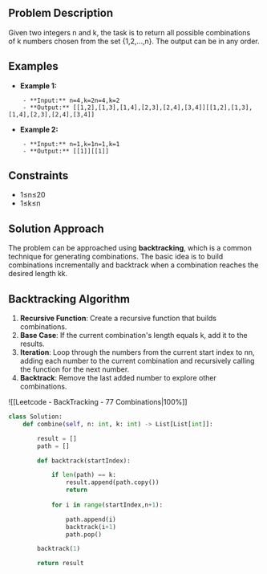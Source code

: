 ## Problem Description

Given two integers n and k, the task is to return all possible combinations of k numbers chosen from the set {1,2,...,n}. The output can be in any order.

## Examples

- **Example 1:**
```
    - **Input:** n=4,k=2n=4,k=2
    - **Output:** [[1,2],[1,3],[1,4],[2,3],[2,4],[3,4]][[1,2],[1,3],[1,4],[2,3],[2,4],[3,4]]

```

- **Example 2:**
``` 
    - **Input:** n=1,k=1n=1,k=1
    - **Output:** [[1]][[1]]
```
## Constraints

- 1≤n≤20
- 1≤k≤n

## Solution Approach

The problem can be approached using **backtracking**, which is a common technique for generating combinations. The basic idea is to build combinations incrementally and backtrack when a combination reaches the desired length kk.

## Backtracking Algorithm

1. **Recursive Function**: Create a recursive function that builds combinations.
2. **Base Case**: If the current combination's length equals k, add it to the results.
3. **Iteration**: Loop through the numbers from the current start index to nn, adding each number to the current combination and recursively calling the function for the next number.
4. **Backtrack**: Remove the last added number to explore other combinations.

![[Leetcode - BackTracking - 77 Combinations|100%]]

```python
class Solution:
    def combine(self, n: int, k: int) -> List[List[int]]:

        result = []
        path = []

        def backtrack(startIndex):

            if len(path) == k:
                result.append(path.copy())
                return
            
            for i in range(startIndex,n+1):

                path.append(i)
                backtrack(i+1)
                path.pop()

        backtrack(1)

        return result
```
